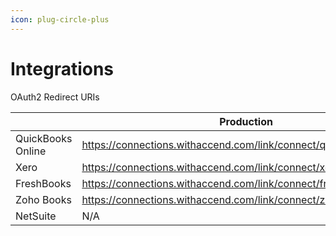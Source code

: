 ```yaml
---
icon: plug-circle-plus
---
```


# Integrations

OAuth2 Redirect URIs

|                   | Production                                                         | Stating(Testing)                                                           |
| ----------------- | ------------------------------------------------------------------ | -------------------------------------------------------------------------- |
| QuickBooks Online | https://connections.withaccend.com/link/connect/quickbooks\_online | https://connections.stating.withaccend.com/link/connect/quickbooks\_online |
| Xero              | https://connections.withaccend.com/link/connect/xero               | https://connections.staging.withaccend.com/link/connect/xero               |
| FreshBooks        | https://connections.withaccend.com/link/connect/freshbooks         | https://connections.staging.withaccend.com/link/connect/freshbooks         |
| Zoho Books        | https://connections.withaccend.com/link/connect/zoho\_books        | https://connections.staging.withaccend.com/link/connect/zoho\_books        |
| NetSuite          | N/A                                                                | N/A                                                                        |
